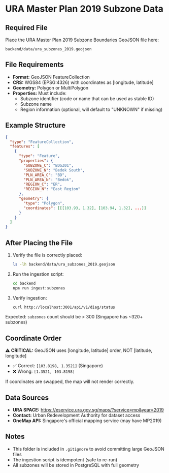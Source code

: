 # URA Master Plan 2019 Subzone Data

## Required File

Place the URA Master Plan 2019 Subzone Boundaries GeoJSON file here:

```
backend/data/ura_subzones_2019.geojson
```

## File Requirements

- **Format:** GeoJSON FeatureCollection
- **CRS:** WGS84 (EPSG:4326) with coordinates as [longitude, latitude]
- **Geometry:** Polygon or MultiPolygon
- **Properties:** Must include:
  - Subzone identifier (code or name that can be used as stable ID)
  - Subzone name
  - Region information (optional, will default to "UNKNOWN" if missing)

## Example Structure

```json
{
  "type": "FeatureCollection",
  "features": [
    {
      "type": "Feature",
      "properties": {
        "SUBZONE_C": "BDSZ01",
        "SUBZONE_N": "Bedok South",
        "PLN_AREA_C": "BD",
        "PLN_AREA_N": "Bedok",
        "REGION_C": "ER",
        "REGION_N": "East Region"
      },
      "geometry": {
        "type": "Polygon",
        "coordinates": [[[103.93, 1.32], [103.94, 1.32], ...]]
      }
    }
  ]
}
```

## After Placing the File

1. Verify the file is correctly placed:
   ```bash
   ls -lh backend/data/ura_subzones_2019.geojson
   ```

2. Run the ingestion script:
   ```bash
   cd backend
   npm run ingest:subzones
   ```

3. Verify ingestion:
   ```bash
   curl http://localhost:3001/api/v1/diag/status
   ```

Expected: `subzones` count should be > 300 (Singapore has ~320+ subzones)

## Coordinate Order

⚠️ **CRITICAL:** GeoJSON uses [longitude, latitude] order, NOT [latitude, longitude]

- ✅ Correct: `[103.8198, 1.3521]` (Singapore)
- ❌ Wrong: `[1.3521, 103.8198]`

If coordinates are swapped, the map will not render correctly.

## Data Sources

- **URA SPACE:** https://eservice.ura.gov.sg/maps/?service=mp&year=2019
- **Contact:** Urban Redevelopment Authority for dataset access
- **OneMap API:** Singapore's official mapping service (may have MP2019)

## Notes

- This folder is included in `.gitignore` to avoid committing large GeoJSON files
- The ingestion script is idempotent (safe to re-run)
- All subzones will be stored in PostgreSQL with full geometry

